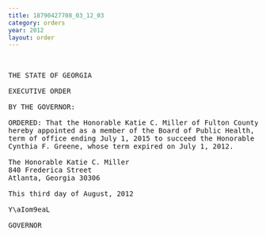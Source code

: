 ```yaml
---
title: 18790427708_03_12_03
category: orders
year: 2012
layout: order
---
```


<pre> 

THE STATE OF GEORGIA

EXECUTIVE ORDER

BY THE GOVERNOR:

ORDERED: That the Honorable Katie C. Miller of Fulton County, Georgia, is
hereby appointed as a member of the Board of Public Health, for a
term of office ending July 1, 2015 to succeed the Honorable
Cynthia F. Greene, whose term expired on July 1, 2012.

The Honorable Katie C. Miller
840 Frederica Street
Atlanta, Georgia 30306

This third day of August, 2012

Y\aIom9eaL

GOVERNOR

</pre>
